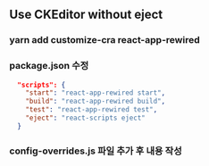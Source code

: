 ## Use CKEditor without eject

### yarn add customize-cra react-app-rewired 

### package.json 수정  

```json
  "scripts": {
    "start": "react-app-rewired start",
    "build": "react-app-rewired build",
    "test": "react-app-rewired test",
    "eject": "react-scripts eject"
  }
```

### config-overrides.js 파일 추가 후 내용 작성